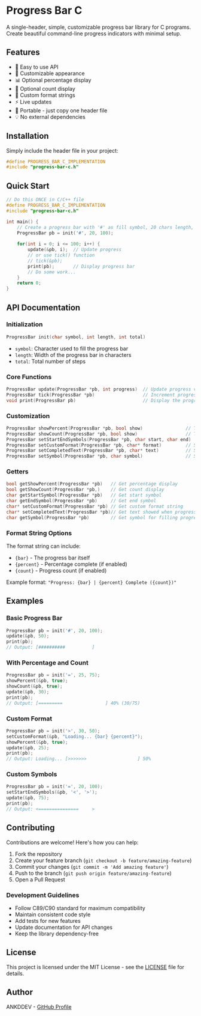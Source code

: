 # Progress Bar C

A single-header, simple, customizable progress bar library for C programs. Create beautiful command-line progress indicators with minimal setup.

## Features

- 🚀 Easy to use API
- 🎨 Customizable appearance
- 📊 Optional percentage display
- 🔢 Optional count display
- 🎯 Custom format strings
- ⚡ Live updates
- 🎁 Portable - just copy one header file
- 💡 No external dependencies

## Installation

Simply include the header file in your project:

```c
#define PROGRESS_BAR_C_IMPLEMENTATION
#include "progress-bar-c.h"
```

## Quick Start

```c
// Do this ONCE in C/C++ file
#define PROGRESS_BAR_C_IMPLEMENTATION
#include "progress-bar-c.h"

int main() {
    // Create a progress bar with '#' as fill symbol, 20 chars length, total of 100 steps
    ProgressBar pb = init('#', 20, 100);
    
    for(int i = 0; i <= 100; i++) {
        update(&pb, i);  // Update progress
        // or use tick() function
        // tick(&pb);
        print(pb);       // Display progress bar
        // Do some work...
    }
    return 0;
}
```

## API Documentation

### Initialization

```c
ProgressBar init(char symbol, int length, int total)
```
- `symbol`: Character used to fill the progress bar
- `length`: Width of the progress bar in characters
- `total`: Total number of steps

### Core Functions

```c
ProgressBar update(ProgressBar *pb, int progress)  // Update progress value
ProgressBar tick(ProgressBar *pb)                  // Increment progress by 1
void print(ProgressBar pb)                         // Display the progress bar
```

### Customization

```c
ProgressBar showPercent(ProgressBar *pb, bool show)                // Toggle percentage display
ProgressBar showCount(ProgressBar *pb, bool show)                  // Toggle count display
ProgressBar setStartEndSymbols(ProgressBar *pb, char start, char end)  // Set custom brackets
ProgressBar setCustomFormat(ProgressBar *pb, char* format)         // Set custom format string
ProgressBar setCompletedText(ProgressBar *pb, char* text)          // Set text showed when progress is completed
ProgressBar setSymbol(ProgressBar *pb, char symbol)                // Set symbol for filling progress bar
```

### Getters

```c
bool getShowPercent(ProgressBar *pb)   // Get percentage display
bool getShowCount(ProgressBar *pb,)    // Get count display
char getStartSymbol(ProgressBar *pb)   // Get start symbol
char getEndSymbol(ProgressBar *pb)     // Get end symbol
char* setCustomFormat(ProgressBar *pb) // Get custom format string
char* setCompletedText(ProgressBar *pb)// Get text showed when progress is completed
char getSymbol(ProgressBar *pb)        // Get symbol for filling progress bar
```


### Format String Options

The format string can include:
- `{bar}` - The progress bar itself
- `{percent}` - Percentage complete (if enabled)
- `{count}` - Progress count (if enabled)

Example format: `"Progress: {bar} | {percent} Complete ({count})"`

## Examples

### Basic Progress Bar

```c
ProgressBar pb = init('#', 20, 100);
update(&pb, 50);
print(pb);
// Output: [##########          ] 
```

### With Percentage and Count

```c
ProgressBar pb = init('=', 25, 75);
showPercent(&pb, true);
showCount(&pb, true);
update(&pb, 30);
print(pb);
// Output: [=========                ] 40% (30/75)
```

### Custom Format

```c
ProgressBar pb = init('>', 30, 50);
setCustomFormat(&pb, "Loading... {bar} {percent}");
showPercent(&pb, true);
update(&pb, 25);
print(pb);
// Output: Loading... [>>>>>>>                   ] 50%
```

### Custom Symbols

```c
ProgressBar pb = init('=', 20, 100);
setStartEndSymbols(&pb, '<', '>');
update(&pb, 75);
print(pb);
// Output: <===============     >
```

## Contributing

Contributions are welcome! Here's how you can help:

1. Fork the repository
2. Create your feature branch (`git checkout -b feature/amazing-feature`)
3. Commit your changes (`git commit -m 'Add amazing feature'`)
4. Push to the branch (`git push origin feature/amazing-feature`)
5. Open a Pull Request

### Development Guidelines

- Follow C89/C90 standard for maximum compatibility
- Maintain consistent code style
- Add tests for new features
- Update documentation for API changes
- Keep the library dependency-free

## License

This project is licensed under the MIT License - see the [LICENSE](LICENSE) file for details.

## Author

ANKDDEV - [GitHub Profile](https://github.com/ANKDDEV)
